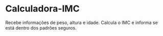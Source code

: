# Calculadora-IMC
Recebe informações de peso, altura e idade. Calcula o IMC e informa se está dentro dos padrões seguros.
